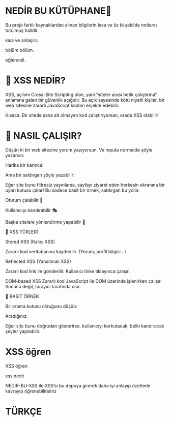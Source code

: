# NEDİR BU KÜTÜPHANE🐜
Bu proje farklı kaynaklardan alınan bilgilerin kısa ve öz bi şekilde notların tutulmuş halidir.

kısa ve anlaşılır.

bölüm bölüm.

eğlenceli.

# 🐜 XSS NEDİR?

XSS, açılımı Cross-Site Scripting olan, yani “siteler arası betik çalıştırma” anlamına gelen bir güvenlik açığıdır. Bu açık sayesinde kötü niyetli kişiler, bir web sitesine zararlı JavaScript kodları enjekte edebilir.

Kısaca: Bir sitede sana ait olmayan kod çalıştırıyorsan, orada XSS olabilir!

# 🐜 NASIL ÇALIŞIR?

Düşün ki bir web sitesine yorum yazıyorsun. Ve inputa normalde şöyle yazarsın:

Harika bir karınca!

Ama bir saldırgan şöyle yazabilir:

<script>alert('Karınca burada!');</script>

Eğer site bunu filtresiz yayınlarsa, sayfayı ziyaret eden herkesin ekranına bir uyarı kutusu çıkar! Bu sadece basit bir örnek, saldırgan bu yolla:

Oturum çalabilir 🍪

Kullanıcıyı kandırabilir 🎭

Başka sitelere yönlendirme yapabilir 🚪

🐜 XSS TÜRLERİ

Stored XSS (Kalıcı XSS)

Zararlı kod veritabanına kaydedilir. (Yorum, profil bilgisi...)

Reflected XSS (Yansıtmalı XSS)

Zararlı kod link ile gönderilir. Kullanıcı linke tıklayınca çalışır.

DOM-based XSS
Zararlı kod JavaScript ile DOM üzerinde işlenirken çalışır. Sunucu değil, tarayıcı tarafında olur.

🐜 BASİT ÖRNEK

Bir arama kutusu olduğunu düşün:

Aradığınız: <script>alert('Karınca geldi!');</script>

Eğer site bunu doğrudan gösterirse, kullanıcıyı korkutacak, belki kandıracak şeyler yapılabilir.

# XSS öğren

XSS öğren

xss nedir

NEDIR-BU-XSS ile XSS’si bu depoya girerek daha iyi anlayıp özetlerle kavrayıp öğrenebilirsiniz

# TÜRKÇE
